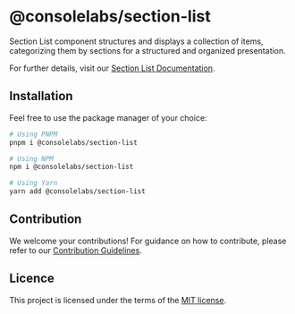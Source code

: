 # @consolelabs/section-list

Section List component structures and displays a collection of items,
categorizing them by sections for a structured and organized presentation.

For further details, visit our
[Section List Documentation](https://web-design-system-consolelabs.vercel.app/?path=/docs/ui-sectionlist--docs).

## Installation

Feel free to use the package manager of your choice:

```sh
# Using PNPM
pnpm i @consolelabs/section-list

# Using NPM
npm i @consolelabs/section-list

# Using Yarn
yarn add @consolelabs/section-list
```

## Contribution

We welcome your contributions! For guidance on how to contribute, please refer
to our [Contribution Guidelines](/CONTRIBUTING.md).

## Licence

This project is licensed under the terms of the
[MIT license](https://choosealicense.com/licenses/mit/).
